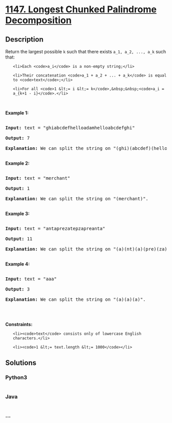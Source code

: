 # [1147. Longest Chunked Palindrome Decomposition](https://leetcode.com/problems/longest-chunked-palindrome-decomposition)

## Description
<p>Return the largest possible <code>k</code>&nbsp;such that there exists&nbsp;<code>a_1, a_2, ..., a_k</code>&nbsp;such that:</p>



<ul>

	<li>Each <code>a_i</code> is a non-empty string;</li>

	<li>Their concatenation <code>a_1 + a_2 + ... + a_k</code> is equal to <code>text</code>;</li>

	<li>For all <code>1 &lt;= i &lt;= k</code>,&nbsp;&nbsp;<code>a_i = a_{k+1 - i}</code>.</li>

</ul>



<p>&nbsp;</p>

<p><strong>Example 1:</strong></p>



<pre>

<strong>Input:</strong> text = &quot;ghiabcdefhelloadamhelloabcdefghi&quot;

<strong>Output:</strong> 7

<strong>Explanation:</strong> We can split the string on &quot;(ghi)(abcdef)(hello)(adam)(hello)(abcdef)(ghi)&quot;.

</pre>



<p><strong>Example 2:</strong></p>



<pre>

<strong>Input:</strong> text = &quot;merchant&quot;

<strong>Output:</strong> 1

<strong>Explanation:</strong> We can split the string on &quot;(merchant)&quot;.

</pre>



<p><strong>Example 3:</strong></p>



<pre>

<strong>Input:</strong> text = &quot;antaprezatepzapreanta&quot;

<strong>Output:</strong> 11

<strong>Explanation:</strong> We can split the string on &quot;(a)(nt)(a)(pre)(za)(tpe)(za)(pre)(a)(nt)(a)&quot;.

</pre>



<p><strong>Example 4:</strong></p>



<pre>

<strong>Input:</strong> text = &quot;aaa&quot;

<strong>Output:</strong> 3

<strong>Explanation:</strong> We can split the string on &quot;(a)(a)(a)&quot;.

</pre>



<p>&nbsp;</p>

<p><strong>Constraints:</strong></p>



<ul>

	<li><code>text</code> consists only of lowercase English characters.</li>

	<li><code>1 &lt;= text.length &lt;= 1000</code></li>

</ul>


## Solutions


<!-- tabs:start -->

### **Python3**

```python

```

### **Java**

```java

```

### **...**
```

```

<!-- tabs:end -->